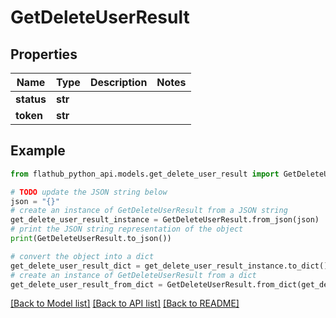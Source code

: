 # GetDeleteUserResult


## Properties

Name | Type | Description | Notes
------------ | ------------- | ------------- | -------------
**status** | **str** |  | 
**token** | **str** |  | 

## Example

```python
from flathub_python_api.models.get_delete_user_result import GetDeleteUserResult

# TODO update the JSON string below
json = "{}"
# create an instance of GetDeleteUserResult from a JSON string
get_delete_user_result_instance = GetDeleteUserResult.from_json(json)
# print the JSON string representation of the object
print(GetDeleteUserResult.to_json())

# convert the object into a dict
get_delete_user_result_dict = get_delete_user_result_instance.to_dict()
# create an instance of GetDeleteUserResult from a dict
get_delete_user_result_from_dict = GetDeleteUserResult.from_dict(get_delete_user_result_dict)
```
[[Back to Model list]](../README.md#documentation-for-models) [[Back to API list]](../README.md#documentation-for-api-endpoints) [[Back to README]](../README.md)


